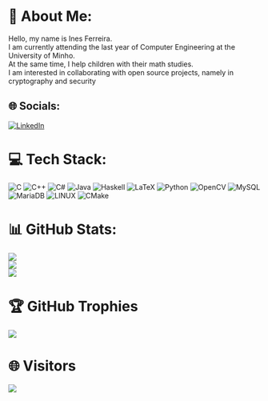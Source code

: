 # 💫 About Me:
Hello, my name is Ines Ferreira.<br>I am currently attending the last year of Computer Engineering at the University of Minho.<br>At the same time, I help children with their math studies.<br>I am interested in collaborating with open source projects, namely in cryptography and security


## 🌐 Socials:
[![LinkedIn](https://img.shields.io/badge/LinkedIn-%230077B5.svg?logo=linkedin&logoColor=white)](https://linkedin.com/in/https://www.linkedin.com/in/in%C3%AAs-ferreira-17646b258/)

# 💻 Tech Stack:
![C](https://img.shields.io/badge/c-%2300599C.svg?style=for-the-badge&logo=c&logoColor=white) ![C++](https://img.shields.io/badge/c++-%2300599C.svg?style=for-the-badge&logo=c%2B%2B&logoColor=white) ![C#](https://img.shields.io/badge/c%23-%23239120.svg?style=for-the-badge&logo=c-sharp&logoColor=white) ![Java](https://img.shields.io/badge/java-%23ED8B00.svg?style=for-the-badge&logo=java&logoColor=white) ![Haskell](https://img.shields.io/badge/Haskell-5e5086?style=for-the-badge&logo=haskell&logoColor=white) ![LaTeX](https://img.shields.io/badge/latex-%23008080.svg?style=for-the-badge&logo=latex&logoColor=white) ![Python](https://img.shields.io/badge/python-3670A0?style=for-the-badge&logo=python&logoColor=ffdd54) ![OpenCV](https://img.shields.io/badge/opencv-%23white.svg?style=for-the-badge&logo=opencv&logoColor=white) ![MySQL](https://img.shields.io/badge/mysql-%2300f.svg?style=for-the-badge&logo=mysql&logoColor=white) ![MariaDB](https://img.shields.io/badge/MariaDB-003545?style=for-the-badge&logo=mariadb&logoColor=white) ![LINUX](https://img.shields.io/badge/Linux-FCC624?style=for-the-badge&logo=linux&logoColor=black) ![CMake](https://img.shields.io/badge/CMake-%23008FBA.svg?style=for-the-badge&logo=cmake&logoColor=white)

# 📊 GitHub Stats:
![](https://github-readme-stats.vercel.app/api?username=inesferreira18&theme=dark&hide_border=false&include_all_commits=false&count_private=false)<br/>
![](https://github-readme-streak-stats.herokuapp.com/?user=inesferreira18&theme=dark&hide_border=false)<br/>
![](https://github-readme-stats.vercel.app/api/top-langs/?username=inesferreira18&theme=dark&hide_border=false&include_all_commits=false&count_private=false&layout=compact)

# 🏆 GitHub Trophies
![](https://github-profile-trophy.vercel.app/?username=inesferreira18&theme=nord&no-frame=true&no-bg=true&margin-w=4)

# 🌐 Visitors
<a href="https://visitcount.itsvg.in">
  <img src="https://visitcount.itsvg.in/api?id=inesferreira18&label=Profile%20Views&color=0&icon=0&pretty=false" />
</a>
